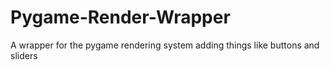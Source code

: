 # Pygame-Render-Wrapper
A wrapper for the pygame rendering system adding things like buttons and sliders
